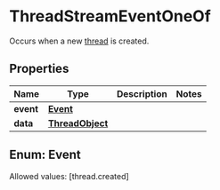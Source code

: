 

# ThreadStreamEventOneOf

Occurs when a new [thread](/docs/api-reference/threads/object) is created.

## Properties

Name | Type | Description | Notes
------------ | ------------- | ------------- | -------------
**event** | [**Event**](#Event) |  | 
**data** | [**ThreadObject**](ThreadObject.md) |  | 


## Enum: Event
Allowed values: [thread.created]




